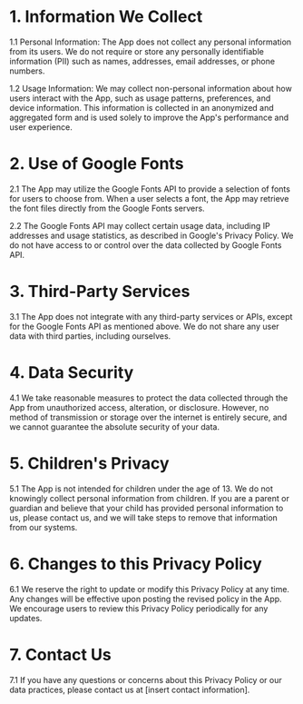 # 1. Information We Collect

1.1 Personal Information: The App does not collect any personal information from its users. We do not require or store any personally identifiable information (PII) such as names, addresses, email addresses, or phone numbers.

1.2 Usage Information: We may collect non-personal information about how users interact with the App, such as usage patterns, preferences, and device information. This information is collected in an anonymized and aggregated form and is used solely to improve the App's performance and user experience.

# 2. Use of Google Fonts

2.1 The App may utilize the Google Fonts API to provide a selection of fonts for users to choose from. When a user selects a font, the App may retrieve the font files directly from the Google Fonts servers.

2.2 The Google Fonts API may collect certain usage data, including IP addresses and usage statistics, as described in Google's Privacy Policy. We do not have access to or control over the data collected by Google Fonts API.

# 3. Third-Party Services

3.1 The App does not integrate with any third-party services or APIs, except for the Google Fonts API as mentioned above. We do not share any user data with third parties, including ourselves.

# 4. Data Security

4.1 We take reasonable measures to protect the data collected through the App from unauthorized access, alteration, or disclosure. However, no method of transmission or storage over the internet is entirely secure, and we cannot guarantee the absolute security of your data.

# 5. Children's Privacy

5.1 The App is not intended for children under the age of 13. We do not knowingly collect personal information from children. If you are a parent or guardian and believe that your child has provided personal information to us, please contact us, and we will take steps to remove that information from our systems.

# 6. Changes to this Privacy Policy

6.1 We reserve the right to update or modify this Privacy Policy at any time. Any changes will be effective upon posting the revised policy in the App. We encourage users to review this Privacy Policy periodically for any updates.

# 7. Contact Us

7.1 If you have any questions or concerns about this Privacy Policy or our data practices, please contact us at [insert contact information].
